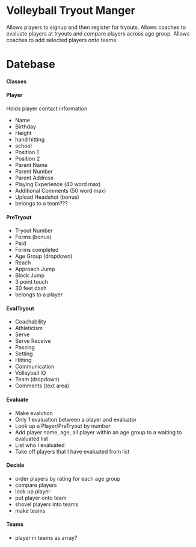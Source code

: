 # Volleyball Tryout Manger

Allows players to signup and then register for tryouts.
Allows coaches to evaluate players at tryouts and compare players across age group.
Allows coaches to add selected players onto teams.

# Datebase
#### Classes
#### Player
Holds player contact information
* Name
* Birthday
* Height
* hand hitting
* school
* Position 1
* Position 2
* Parent Name
* Parent Number
* Parent Address
* Playing Experience (40 word max)
* Additional Comments (50 word max)
* Upload Headshot (bonus)
* belongs to a team???
#### PreTryout
* Tryout Number
* Forms (bonus)
* Paid
* Forms completed
* Age Group (dropdown)
* Reach
* Approach Jump
* Block Jump
* 3 point touch
* 30 feet dash
* belongs to a player
#### EvalTryout
* Coachability
* Athleticism
* Serve
* Serve Receive
* Passing
* Setting
* Hitting
* Communication
* Volleyball IQ
* Team (dropdown)
* Comments (text area)
#### Evaluate
* Make evalution
* Only 1 evaluation between a player and evaluator
* Look up a Player/PreTryout by number
* Add player name, age, all player within an age group to a waiting to evaluated list 
* List who I evaluated
* Take off players that I have evaluated from list
#### Decide
* order players by rating for each age group
* compare players
* look up player
* put player onto team
* shovel players into teams
* make teams
#### Teams
* player in teams as array?

